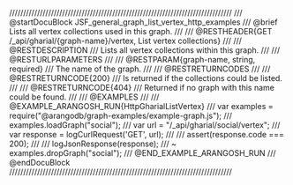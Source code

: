 ////////////////////////////////////////////////////////////////////////////////
/// @startDocuBlock JSF_general_graph_list_vertex_http_examples
/// @brief Lists all vertex collections used in this graph.
/// 
/// @RESTHEADER{GET /_api/gharial/{graph-name}/vertex, List vertex collections}
/// 
/// @RESTDESCRIPTION
/// Lists all vertex collections within this graph.
/// 
/// @RESTURLPARAMETERS
/// 
/// @RESTPARAM{graph-name, string, required}
/// The name of the graph.
/// 
/// @RESTRETURNCODES
/// 
/// @RESTRETURNCODE{200}
/// Is returned if the collections could be listed.
/// 
/// @RESTRETURNCODE{404}
/// Returned if no graph with this name could be found.
/// 
/// @EXAMPLES
/// 
/// @EXAMPLE_ARANGOSH_RUN{HttpGharialListVertex}
///   var examples = require("@arangodb/graph-examples/example-graph.js");
///   examples.loadGraph("social");
///   var url = "/_api/gharial/social/vertex";
///   var response = logCurlRequest('GET', url);
///
///   assert(response.code === 200);
///
///   logJsonResponse(response);
/// ~ examples.dropGraph("social");
/// @END_EXAMPLE_ARANGOSH_RUN
/// @endDocuBlock
////////////////////////////////////////////////////////////////////////////////